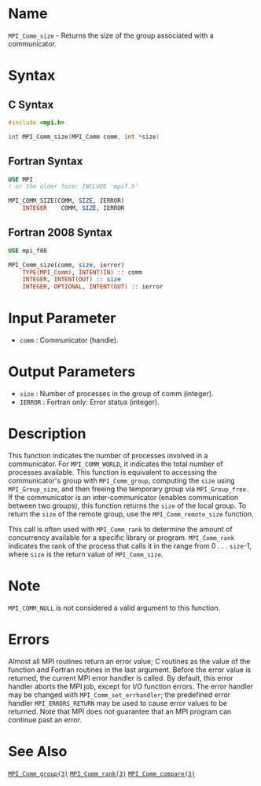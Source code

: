# Name

`MPI_Comm_size` - Returns the size of the group associated with a
communicator.

# Syntax

## C Syntax

```c
#include <mpi.h>

int MPI_Comm_size(MPI_Comm comm, int *size)
```

## Fortran Syntax

```fortran
USE MPI
! or the older form: INCLUDE 'mpif.h'

MPI_COMM_SIZE(COMM, SIZE, IERROR)
    INTEGER    COMM, SIZE, IERROR
```

## Fortran 2008 Syntax

```fortran
USE mpi_f08

MPI_Comm_size(comm, size, ierror)
    TYPE(MPI_Comm), INTENT(IN) :: comm
    INTEGER, INTENT(OUT) :: size
    INTEGER, OPTIONAL, INTENT(OUT) :: ierror
```


# Input Parameter

* `comm` : Communicator (handle).

# Output Parameters

* `size` : Number of processes in the group of comm (integer).
* `IERROR` : Fortran only: Error status (integer).

# Description

This function indicates the number of processes involved in a
communicator. For `MPI_COMM_WORLD`, it indicates the total number of
processes available. This function is equivalent to accessing the
communicator's group with `MPI_Comm_group`, computing the `size` using
`MPI_Group_size`, and then freeing the temporary group via `MPI_Group_free.`
If the communicator is an inter-communicator (enables communication
between two groups), this function returns the `size` of the local group.
To return the `size` of the remote group, use the `MPI_Comm_remote_size`
function.

This call is often used with `MPI_Comm_rank` to determine the amount of
concurrency available for a specific library or program. `MPI_Comm_rank`
indicates the rank of the process that calls it in the range from 0 . .
. `size`-1, where `size` is the return value of `MPI_Comm_size`.

# Note

`MPI_COMM_NULL` is not considered a valid argument to this function.

# Errors

Almost all MPI routines return an error value; C routines as the value
of the function and Fortran routines in the last argument.
Before the error value is returned, the current MPI error handler is
called. By default, this error handler aborts the MPI job, except for
I/O function errors. The error handler may be changed with
`MPI_Comm_set_errhandler`; the predefined error handler `MPI_ERRORS_RETURN`
may be used to cause error values to be returned. Note that MPI does not
guarantee that an MPI program can continue past an error.

# See Also

[`MPI_Comm_group(3)`](./?file=MPI_Comm_group.md)
[`MPI_Comm_rank(3)`](./?file=MPI_Comm_rank.md)
[`MPI_Comm_compare(3)`](./?file=MPI_Comm_compare.md)
